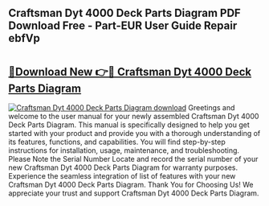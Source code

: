 ## Craftsman Dyt 4000 Deck Parts Diagram PDF Download Free - Part-EUR User Guide Repair ebfVp

# <h2><a href="http://dfksxe.blite.top/?on=Craftsman+Dyt+4000+Deck+Parts+Diagram">🔗Download New 👉🔴 Craftsman Dyt 4000 Deck Parts Diagram</a></h2>

[![Craftsman Dyt 4000 Deck Parts Diagram download](https://i.imgur.com/lujVjoI.png)](http://dfksxe.blite.top/?on=Craftsman+Dyt+4000+Deck+Parts+Diagram)
Greetings and welcome to the user manual for your newly assembled Craftsman Dyt 4000 Deck Parts Diagram. This manual is specifically designed to help you get started with your product and provide you with a thorough understanding of its features, functions, and capabilities. You will find step-by-step instructions for installation, usage, maintenance, and troubleshooting. Please Note the Serial Number Locate and record the serial number of your new Craftsman Dyt 4000 Deck Parts Diagram for warranty purposes. Experience the seamless integration of list of features with your new Craftsman Dyt 4000 Deck Parts Diagram. Thank You for Choosing Us! We appreciate your trust and support Craftsman Dyt 4000 Deck Parts Diagram.

